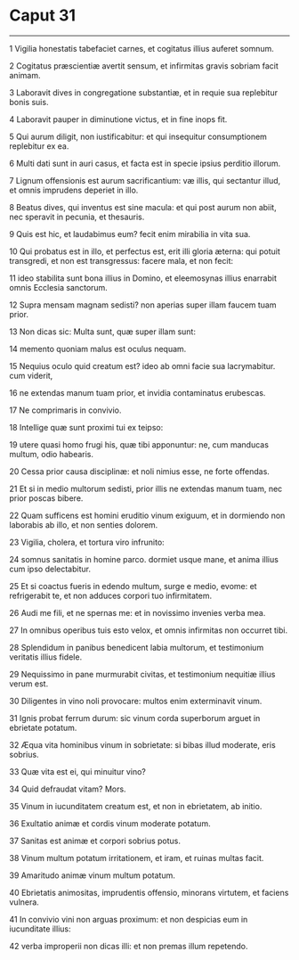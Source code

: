 # Caput 31

***

1 Vigilia honestatis tabefaciet carnes, et cogitatus illius auferet somnum.

2 Cogitatus præscientiæ avertit sensum, et infirmitas gravis sobriam facit animam.

3 Laboravit dives in congregatione substantiæ, et in requie sua replebitur bonis suis.

4 Laboravit pauper in diminutione victus, et in fine inops fit.

5 Qui aurum diligit, non iustificabitur: et qui insequitur consumptionem replebitur ex ea.

6 Multi dati sunt in auri casus, et facta est in specie ipsius perditio illorum.

7 Lignum offensionis est aurum sacrificantium: væ illis, qui sectantur illud, et omnis imprudens deperiet in illo.

8 Beatus dives, qui inventus est sine macula: et qui post aurum non abiit, nec speravit in pecunia, et thesauris.

9 Quis est hic, et laudabimus eum? fecit enim mirabilia in vita sua.

10 Qui probatus est in illo, et perfectus est, erit illi gloria æterna: qui potuit transgredi, et non est transgressus: facere mala, et non fecit:

11 ideo stabilita sunt bona illius in Domino, et eleemosynas illius enarrabit omnis Ecclesia sanctorum.

12 Supra mensam magnam sedisti? non aperias super illam faucem tuam prior.

13 Non dicas sic: Multa sunt, quæ super illam sunt:

14 memento quoniam malus est oculus nequam.

15 Nequius oculo quid creatum est? ideo ab omni facie sua lacrymabitur. cum viderit,

16 ne extendas manum tuam prior, et invidia contaminatus erubescas.

17 Ne comprimaris in convivio.

18 Intellige quæ sunt proximi tui ex teipso:

19 utere quasi homo frugi his, quæ tibi apponuntur: ne, cum manducas multum, odio habearis.

20 Cessa prior causa disciplinæ: et noli nimius esse, ne forte offendas.

21 Et si in medio multorum sedisti, prior illis ne extendas manum tuam, nec prior poscas bibere.

22 Quam sufficens est homini eruditio vinum exiguum, et in dormiendo non laborabis ab illo, et non senties dolorem.

23 Vigilia, cholera, et tortura viro infrunito:

24 somnus sanitatis in homine parco. dormiet usque mane, et anima illius cum ipso delectabitur.

25 Et si coactus fueris in edendo multum, surge e medio, evome: et refrigerabit te, et non adduces corpori tuo infirmitatem.

26 Audi me fili, et ne spernas me: et in novissimo invenies verba mea.

27 In omnibus operibus tuis esto velox, et omnis infirmitas non occurret tibi.

28 Splendidum in panibus benedicent labia multorum, et testimonium veritatis illius fidele.

29 Nequissimo in pane murmurabit civitas, et testimonium nequitiæ illius verum est.

30 Diligentes in vino noli provocare: multos enim exterminavit vinum.

31 Ignis probat ferrum durum: sic vinum corda superborum arguet in ebrietate potatum.

32 Æqua vita hominibus vinum in sobrietate: si bibas illud moderate, eris sobrius.

33 Quæ vita est ei, qui minuitur vino?

34 Quid defraudat vitam? Mors.

35 Vinum in iucunditatem creatum est, et non in ebrietatem, ab initio.

36 Exultatio animæ et cordis vinum moderate potatum.

37 Sanitas est animæ et corpori sobrius potus.

38 Vinum multum potatum irritationem, et iram, et ruinas multas facit.

39 Amaritudo animæ vinum multum potatum.

40 Ebrietatis animositas, imprudentis offensio, minorans virtutem, et faciens vulnera.

41 In convivio vini non arguas proximum: et non despicias eum in iucunditate illius:

42 verba improperii non dicas illi: et non premas illum repetendo.

